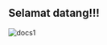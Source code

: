 ## Selamat datang!!! ##




![docs1](https://github.com/Dhe0van/Project-Akhir/blob/main/Screenshot/6.png?raw=True)
